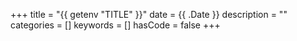 +++
title = "{{ getenv "TITLE" }}"
date = {{ .Date }}
description = ""
categories = []
keywords = []
hasCode = false
+++

